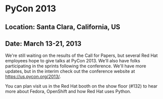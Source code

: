 # PyCon 2013
## Location: Santa Clara, California, US
## Date: March 13-21, 2013

We're still waiting on the results of the Call for Papers, but several Red Hat employees hope to give talks at PyCon 2013. We'll also have folks participating in the sprints following the conference. We'll have more updates, but in the interim check out the conference website at <https://us.pycon.org/2013/>.

You can plan visit us in the Red Hat booth on the show floor (#132) to hear more about Fedora, OpenShift and how Red Hat uses Python.
